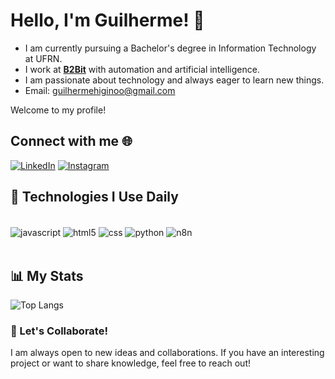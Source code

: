 # Hello, I'm Guilherme! 👋

- I am currently pursuing a Bachelor's degree in Information Technology at UFRN.
- I work at **[B2Bit](https://b2bit.company/)** with automation and artificial intelligence.
- I am passionate about technology and always eager to learn new things.
- Email: guilhermehiginoo@gmail.com

Welcome to my profile!

## Connect with me 🌐
[![LinkedIn](https://img.shields.io/badge/LinkedIn-0077B5?style=for-the-badge&logo=linkedin&logoColor=white)](https://www.linkedin.com/in/guilherme-higino-3b99422b3/)
[![Instagram](https://img.shields.io/badge/Instagram-E4405F?style=for-the-badge&logo=instagram&logoColor=white)](https://www.instagram.com/guilhermehiginoo/)

## 🚀 Technologies I Use Daily
<div style="display: inline_block"><br/>
  <img align="center" alt="javascript" src="https://img.shields.io/badge/JavaScript-F7DF1E?style=for-the-badge&logo=javascript&logoColor=black">
  <img align="center" alt="html5" src="https://img.shields.io/badge/HTML5-E34F26?style=for-the-badge&logo=html5&logoColor=white">
  <img align="center" alt="css" src="https://img.shields.io/badge/CSS3-1572B6?style=for-the-badge&logo=css3&logoColor=white">
  <img align="center" alt="python" src="https://img.shields.io/badge/Python-14354C?style=for-the-badge&logo=python&logoColor=white">
  <img align="center" alt="n8n" src="https://img.shields.io/badge/n8n-00B2B0?style=for-the-badge&logo=n8n&logoColor=white">
</div><br/>

## 📊 My Stats
![Top Langs](https://github-readme-stats.vercel.app/api/top-langs/?username=guilhermehiginoo&size_weight=0.5&count_weight=0.5)

### 🤝 Let's Collaborate!
I am always open to new ideas and collaborations. If you have an interesting project or want to share knowledge, feel free to reach out!

